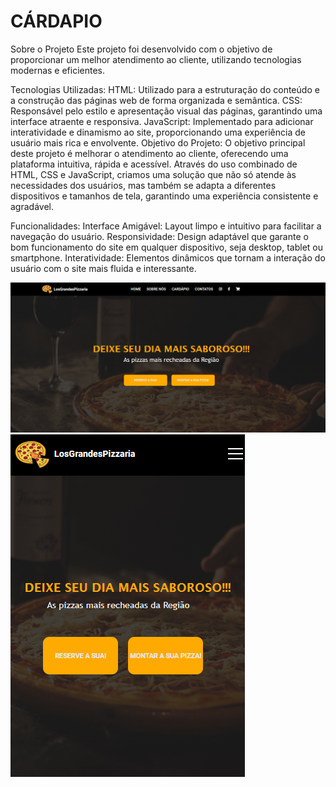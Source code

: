 <h1> CÁRDAPIO </h1>

<p> Sobre o Projeto
Este projeto foi desenvolvido com o objetivo de proporcionar um melhor atendimento ao cliente, utilizando tecnologias modernas e eficientes.

Tecnologias Utilizadas:
HTML: Utilizado para a estruturação do conteúdo e a construção das páginas web de forma organizada e semântica.
CSS: Responsável pelo estilo e apresentação visual das páginas, garantindo uma interface atraente e responsiva.
JavaScript: Implementado para adicionar interatividade e dinamismo ao site, proporcionando uma experiência de usuário mais rica e envolvente.
Objetivo do Projeto:
O objetivo principal deste projeto é melhorar o atendimento ao cliente, oferecendo uma plataforma intuitiva, rápida e acessível. Através do uso combinado de HTML, CSS e JavaScript, criamos uma solução que não só atende às necessidades dos usuários, mas também se adapta a diferentes dispositivos e tamanhos de tela, garantindo uma experiência consistente e agradável.

Funcionalidades:
Interface Amigável: Layout limpo e intuitivo para facilitar a navegação do usuário.
Responsividade: Design adaptável que garante o bom funcionamento do site em qualquer dispositivo, seja desktop, tablet ou smartphone.
Interatividade: Elementos dinâmicos que tornam a interação do usuário com o site mais fluida e interessante.
<p>

<img src="./assetsh/Captura de Tela (32).png">
<img src="./assetsh/Captura de Tela (33).png">


